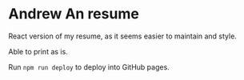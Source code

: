 # Andrew An resume

React version of my resume, as it seems easier to maintain and style.

Able to print as is.

Run `npm run deploy` to deploy into GitHub pages.
